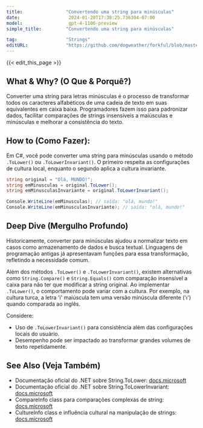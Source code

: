 ```yaml
---
title:                "Convertendo uma string para minúsculas"
date:                  2024-01-20T17:38:25.736304-07:00
model:                 gpt-4-1106-preview
simple_title:         "Convertendo uma string para minúsculas"

tag:                  "Strings"
editURL:              "https://github.com/dogweather/forkful/blob/master/content/pt/c-sharp/converting-a-string-to-lower-case.md"
---
```


{{< edit_this_page >}}

## What & Why? (O Que & Porquê?)
Converter uma string para letras minúsculas é o processo de transformar todos os caracteres alfabéticos de uma cadeia de texto em suas equivalentes em caixa baixa. Programadores fazem isso para padronizar dados, facilitar comparações de strings insensíveis a maiúsculas e minúsculas e melhorar a consistência do texto.

## How to (Como Fazer):
Em C#, você pode converter uma string para minúsculas usando o método `.ToLower()` ou `.ToLowerInvariant()`. O primeiro respeita as configurações de cultura local, enquanto o segundo aplica a cultura invariante.

```C#
string original = "Olá, MUNDO!";
string emMinusculas = original.ToLower();
string emMinusculasInvariante = original.ToLowerInvariant();

Console.WriteLine(emMinusculas); // saída: "olá, mundo!"
Console.WriteLine(emMinusculasInvariante); // saída: "olá, mundo!"
```

## Deep Dive (Mergulho Profundo)
Historicamente, converter para minúsculas ajudou a normalizar texto em casos como armazenamento de dados e busca textual. Linguagens de programação antigas já apresentavam funções para essa transformação, refletindo a necessidade comum.

Além dos métodos `.ToLower()` e `.ToLowerInvariant()`, existem alternativas como `String.Compare()` e `String.Equals()` com comparação insensível a caixa para não ter que modificar a string original. Ao implementar `.ToLower()`, o comportamento pode variar com a cultura. Por exemplo, na cultura turca, a letra 'i' maiúscula tem uma versão minúscula diferente ('ı') quando comparada ao inglês.

Considere:
- Uso de `.ToLowerInvariant()` para consistência além das configurações locais do usuário.
- Desempenho pode ser impactado ao transformar grandes volumes de texto repetidamente.

## See Also (Veja Também)
- Documentação oficial do .NET sobre String.ToLower: [docs.microsoft](https://docs.microsoft.com/en-us/dotnet/api/system.string.tolower)
- Documentação oficial do .NET sobre String.ToLowerInvariant: [docs.microsoft](https://docs.microsoft.com/en-us/dotnet/api/system.string.tolowerinvariant)
- CompareInfo class para comparações complexas de string: [docs.microsoft](https://docs.microsoft.com/en-us/dotnet/api/system.globalization.compareinfo)
- CultureInfo class e influência cultural na manipulação de strings: [docs.microsoft](https://docs.microsoft.com/en-us/dotnet/api/system.globalization.cultureinfo)
